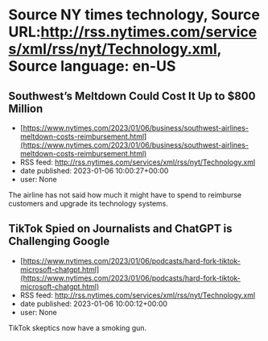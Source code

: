 # Source NY times technology, Source URL:http://rss.nytimes.com/services/xml/rss/nyt/Technology.xml, Source language: en-US

## Southwest’s Meltdown Could Cost It Up to $800 Million
 - [https://www.nytimes.com/2023/01/06/business/southwest-airlines-meltdown-costs-reimbursement.html](https://www.nytimes.com/2023/01/06/business/southwest-airlines-meltdown-costs-reimbursement.html)
 - RSS feed: http://rss.nytimes.com/services/xml/rss/nyt/Technology.xml
 - date published: 2023-01-06 10:00:27+00:00
 - user: None

The airline has not said how much it might have to spend to reimburse customers and upgrade its technology systems.

## TikTok Spied on Journalists and ChatGPT is Challenging Google
 - [https://www.nytimes.com/2023/01/06/podcasts/hard-fork-tiktok-microsoft-chatgpt.html](https://www.nytimes.com/2023/01/06/podcasts/hard-fork-tiktok-microsoft-chatgpt.html)
 - RSS feed: http://rss.nytimes.com/services/xml/rss/nyt/Technology.xml
 - date published: 2023-01-06 10:00:12+00:00
 - user: None

TikTok skeptics now have a smoking gun.
